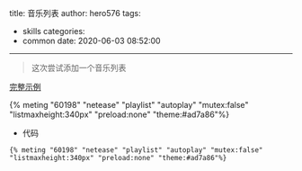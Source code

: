 title: 音乐列表
author: hero576
tags:
  - skills
categories:
  - common
date: 2020-06-03 08:52:00
---
> 这次尝试添加一个音乐列表

<!--more-->
[完整示例](https://github.com/MoePlayer/hexo-tag-aplayer/blob/master/docs/README-zh_cn.md)

{% meting "60198" "netease" "playlist" "autoplay" "mutex:false" "listmaxheight:340px" "preload:none" "theme:#ad7a86"%}

- 代码
```
{% meting "60198" "netease" "playlist" "autoplay" "mutex:false" "listmaxheight:340px" "preload:none" "theme:#ad7a86"%}
```